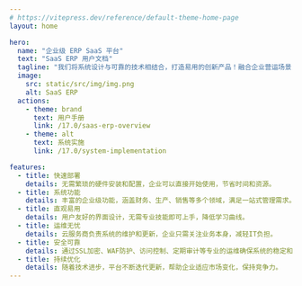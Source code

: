 ```yaml
---
# https://vitepress.dev/reference/default-theme-home-page
layout: home

hero:
  name: "企业级 ERP SaaS 平台"
  text: "SaaS ERP 用户文档"
  tagline: "我们将系统设计与可靠的技术相结合，打造易用的创新产品！融合企业营运场景，赋能企业管理成长！"
  image:
    src: static/src/img/img.png
    alt: SaaS ERP
  actions:
    - theme: brand
      text: 用户手册
      link: /17.0/saas-erp-overview
    - theme: alt
      text: 系统实施
      link: /17.0/system-implementation

features:
  - title: 快速部署
    details: 无需繁琐的硬件安装和配置，企业可以直接开始使用，节省时间和资源。
  - title: 系统功能
    details: 丰富的企业级功能，涵盖财务、生产、销售等多个领域，满足一站式管理需求。
  - title: 直观易用
    details: 用户友好的界面设计，无需专业技能即可上手，降低学习曲线。
  - title: 运维无忧
    details: 云服务商负责系统的维护和更新，企业只需关注业务本身，减轻IT负担。
  - title: 安全可靠
    details: 通过SSL加密、WAF防护、访问控制、定期审计等专业的运维确保系统的稳定和持续可用。
  - title: 持续优化
    details: 随着技术进步，平台不断迭代更新，帮助企业适应市场变化，保持竞争力。
---
```


